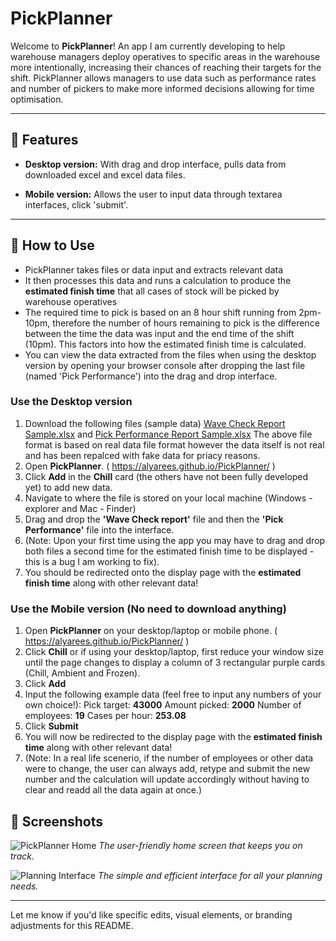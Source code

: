 # **PickPlanner**

Welcome to **PickPlanner**! An app I am currently developing to help warehouse managers deploy operatives to specific areas in the warehouse more intentionally, increasing their chances of reaching their targets for the shift. PickPlanner allows managers to use data such as performance rates and number of pickers to make more informed decisions allowing for time optimisation.

---

## 🚀 **Features**
- **Desktop version:** With drag and drop interface, pulls data from downloaded excel and excel data files.
  
- **Mobile version:** Allows the user to input data through textarea interfaces, click 'submit'. 

---

## 🎯 **How to Use**

- PickPlanner takes files or data input and extracts relevant data
- It then processes this data and runs a calculation to produce the **estimated finish time** that all cases of stock will be picked by warehouse operatives
- The required time to pick is based on an 8 hour shift running from 2pm-10pm, therefore the number of hours remaining to pick is the difference between the time the data was input and the end time of the shift (10pm). This factors into how the estimated finish time is calculated.
- You can view the data extracted from the files when using the desktop version by opening your browser console after dropping the last file (named 'Pick Performance') into the drag and drop interface.

### Use the **Desktop** version
1. Download the following files (sample data)
   [Wave Check Report Sample.xlsx](https://github.com/user-attachments/files/17965175/Wave.Check.Report.Sample.xlsx) and
   [Pick Performance Report Sample.xlsx](https://github.com/user-attachments/files/17965176/Pick.Performance.Report.Sample.xlsx)
The above file format is based on real data file format however the data itself is not real and has been repalced with fake data for priacy reasons.
2. Open **PickPlanner**. ( https://alyarees.github.io/PickPlanner/ )
3. Click **Add** in the **Chill** card (the others have not been fully developed yet) to add new data.
4. Navigate to where the file is stored on your local machine (Windows - explorer and Mac - Finder)
5. Drag and drop the **'Wave Check report'** file and then the **'Pick Performance'** file into the interface.
6. (Note: Upon your first time using the app you may have to drag and drop both files a second time for the estimated finish time to be displayed - this is a bug I am working to fix).
7. You should be redirected onto the display page with the **estimated finish time** along with other relevant data!

### Use the **Mobile** version **(No need to download anything)**
1. Open **PickPlanner** on your desktop/laptop or mobile phone. ( https://alyarees.github.io/PickPlanner/ )
2. Click **Chill** or if using your desktop/laptop, first reduce your window size until the page changes to display a column of 3 rectangular purple cards (Chill, Ambient and Frozen).
3. Click **Add**
4. Input the following example data (feel free to input any numbers of your own choice!):
   Pick target: **43000**
   Amount picked: **2000**
   Number of employees: **19**
   Cases per hour: **253.08**
5. Click **Submit**
6. You will now be redirected to the display page with the **estimated finish time** along with other relevant data!
7. (Note: In a real life scenerio, if the number of employees or other data were to change, the user can always add, retype and submit the new number and the calculation will update accordingly without having to clear and readd all the data again at once.)

## 📸 **Screenshots**

![PickPlanner Home](#)
*The user-friendly home screen that keeps you on track.*

![Planning Interface](#)
*The simple and efficient interface for all your planning needs.*


---

Let me know if you'd like specific edits, visual elements, or branding adjustments for this README.
